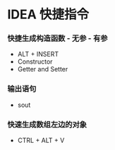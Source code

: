 # IDEA 快捷指令
### 快捷生成构造函数 - 无参 - 有参 
- ALT + INSERT
- Constructor
- Getter and Setter
### 输出语句
- sout
### 快速生成数组左边的对象
- CTRL + ALT + V
